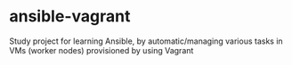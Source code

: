 # ansible-vagrant
Study project for learning Ansible, by automatic/managing various tasks in VMs (worker nodes) provisioned by using Vagrant
